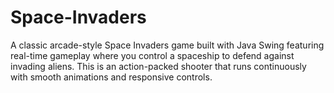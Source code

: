 # Space-Invaders
A classic arcade-style Space Invaders game built with Java Swing featuring real-time gameplay where you control a spaceship to defend against invading aliens. This is an action-packed shooter that runs continuously with smooth animations and responsive controls.
